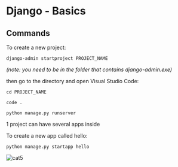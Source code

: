 # Django - Basics

## Commands

To create a new project:

```django
django-admin startproject PROJECT_NAME
```

_(note: you need to be in the folder that contains django-admin.exe)_

then go to the directory and open Visual Studio Code:

`cd PROJECT_NAME`

`code .`


  
  

```django
python manage.py runserver
```

1 project can have several apps inside

To create a new app called hello:

```django
python manage.py startapp hello
```



![cat5](https://pinklillies.github.io/images/cat5.jfif)
